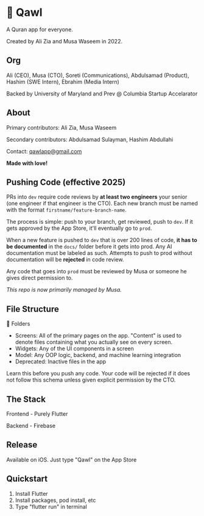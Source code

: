 # 🕌 Qawl

A Quran app for everyone.

Created by Ali Zia and Musa Waseem in 2022.

## Org 

Ali (CEO), Musa (CTO), Soreti (Communications), Abdulsamad (Product), Hashim (SWE Intern), Ebrahim (Media Intern)


Backed by University of Maryland and Prev @ Columbia Startup Accelarator

## About

Primary contributors: Ali Zia, Musa Waseem

Secondary contributors: Abdulsamad Sulayman, Hashim Abdullahi

Contact: qawlapp@gmail.com

**Made with love!**

## Pushing Code (effective 2025)

PRs into `dev` require code reviews by **at least two engineers** your senior (one engineer if that engineer is the CTO). Each new branch must be named with the format `firstname/feature-branch-name`. 

The process is simple: push to your branch, get reviewed, push to `dev`. If it gets approved by the App Store, it'll eventually go to `prod`. 

When a new feature is pushed to `dev` that is over 200 lines of code, **it has to be documented** in the `docs/` folder before it gets into prod. Any AI documentation must be labeled as such. Attempts to push to prod without documentation will be **rejected** in code review. 

Any code that goes into `prod` must be reviewed by Musa or someone he gives direct permission to.

_This repo is now primarily managed by Musa._


## File Structure

📁 Folders

- Screens: All of the primary pages on the app. "Content" is used to denote files containing what you actually see on every screen.
- Widgets: Any of the UI components in a screen
- Model: Any OOP logic, backend, and machine learning integration
- Deprecated: Inactive files in the app

Learn this before you push any code. Your code will be rejected if it does not follow this schema unless given explicit permission by the CTO.

## The Stack

Frontend - Purely Flutter 

Backend - Firebase

## Release
Available on iOS. Just type "Qawl" on the App Store

## Quickstart

1. Install Flutter
2. Install packages, pod install, etc
3. Type "flutter run" in terminal


